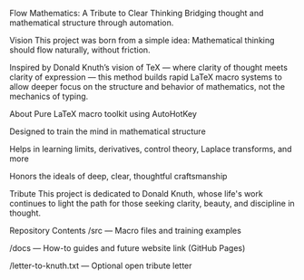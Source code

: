 Flow Mathematics: A Tribute to Clear Thinking
Bridging thought and mathematical structure through automation.

Vision
This project was born from a simple idea:
Mathematical thinking should flow naturally, without friction.

Inspired by Donald Knuth’s vision of TeX — where clarity of thought meets clarity of expression —
this method builds rapid LaTeX macro systems to allow deeper focus on the structure and behavior of mathematics, not the mechanics of typing.

About
Pure LaTeX macro toolkit using AutoHotKey

Designed to train the mind in mathematical structure

Helps in learning limits, derivatives, control theory, Laplace transforms, and more

Honors the ideals of deep, clear, thoughtful craftsmanship

Tribute
This project is dedicated to Donald Knuth, whose life's work continues to light the path for those seeking clarity, beauty, and discipline in thought.

Repository Contents
/src — Macro files and training examples

/docs — How-to guides and future website link (GitHub Pages)

/letter-to-knuth.txt — Optional open tribute letter

